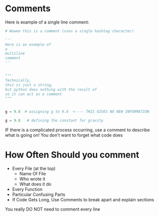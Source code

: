 # Comments

Here is example of a single line comment:

```python
# Wowee this is a comment (uses a single hashtag character)
```

```python
'''
Here is an example of
a
multiline
comment
'''


"""
Technically,
this is just a string,
but python does nothing with the result of
so it can act as a comment
"""


g = 9.8  # assigning g to 9.8  <---- THIS GIVES NO NEW INFORMATION

g = 9.8   # defining the constant for gravity
```

IF there is a complicated process occurring, use a comment to describe what is going on!
You don't want to forget what code does


# How Often Should you comment

- Every File (at the top)
  - Name Of File
  - Who wrote it
  - What does it do
- Every Function
- Particular Confusing Parts
- If Code Gets Long, Use Comments to break apart and explain sections

You really DO NOT need to comment every line
